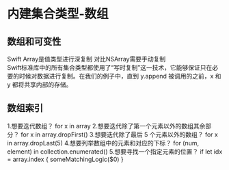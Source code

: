# 内建集合类型-数组

## 数组和可变性
Swift Array是值类型进行深复制 对比NSArray需要手动复制  
Swift标准库中的所有集合类型都使用了“写时复制”这一技术，它能够保证只在必要的时候对数据进行复制。在我们的例子中，直到 y.append 被调用的之前，x 和 y 都将共享内部的存储。

## 数组索引
1.想要迭代数组？ for x in array
2.想要迭代除了第一个元素以外的数组其余部分？ for x in array.dropFirst()
3.想要迭代除了最后 5 个元素以外的数组？ for x in array.dropLast(5)
4.想要列举数组中的元素和对应的下标？ for (num, element) in collection.enumerated()
5.想要寻找一个指定元素的位置？ if let idx = array.index { someMatchingLogic($0) }


